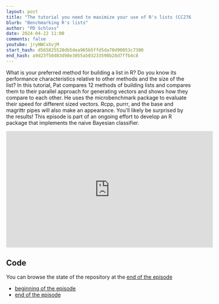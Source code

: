 ```yaml
---
layout: post
title: "The tutorial you need to maximize your use of R's lists (CC276)"
blurb: "Benchmarking R's lists"
author: "PD Schloss"
date: 2024-04-22 11:00
comments: false
youtube: jryNWCxXvjM
start_hash: d565825528db5dea965b5ffd5da70d90053c7300
end_hash: a9d23f50d83d98e3055a503233598b28d7ffb4c8
---
```


What is your preferred method for building a list in R? Do you know its performance characteristics relative to other methods and the size of the list? In this tutorial, Pat compares 12 methods of building lists and compares them to their parallel approach for generating vectors and shows how they compare to each other. He uses the microbenchmark package to evaluate their speed for different sized vectors. Rcpp, purrr, and the base and magrittr pipes will also make an appearance. You'll likely be surprised by the results! This episode is part of an ongoing effort to develop an R package that implements the naive Bayesian classifier.

<iframe style="margin: 0 auto;display:block;" width="560" height="315" src="https://www.youtube.com/embed/{{ page.youtube }}" frameborder="0" allow="accelerometer; autoplay; encrypted-media; gyroscope; picture-in-picture" allowfullscreen></iframe>

## Code

You can browse the state of the repository at the [end of the episode](https://github.com/riffomonas/phylotyper/tree/{{page.end_hash}})

* [beginning of the episode](https://github.com/riffomonas/phylotyper/tree/{{page.start_hash}})
* [end of the episode](https://github.com/riffomonas/phylotyper/tree/{{page.end_hash}})

